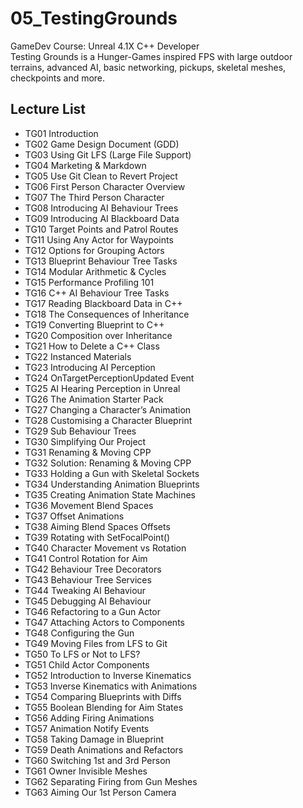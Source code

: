 # 05_TestingGrounds
GameDev Course: Unreal 4.1X C++ Developer\
Testing Grounds is a Hunger-Games inspired FPS with large outdoor terrains, advanced AI, basic networking, pickups, skeletal meshes, checkpoints and more.

## Lecture List
* TG01 Introduction
* TG02 Game Design Document (GDD)
* TG03 Using Git LFS (Large File Support)
* TG04 Marketing & Markdown
* TG05 Use Git Clean to Revert Project
* TG06 First Person Character Overview
* TG07 The Third Person Character
* TG08 Introducing AI Behaviour Trees
* TG09 Introducing AI Blackboard Data
* TG10 Target Points and Patrol Routes
* TG11 Using Any Actor for Waypoints
* TG12 Options for Grouping Actors
* TG13 Blueprint Behaviour Tree Tasks
* TG14 Modular Arithmetic & Cycles
* TG15 Performance Profiling 101
* TG16 C++ AI Behaviour Tree Tasks
* TG17 Reading Blackboard Data in C++
* TG18 The Consequences of Inheritance
* TG19 Converting Blueprint to C++
* TG20 Composition over Inheritance
* TG21 How to Delete a C++ Class
* TG22 Instanced Materials
* TG23 Introducing AI Perception
* TG24 OnTargetPerceptionUpdated Event
* TG25 AI Hearing Perception in Unreal
* TG26 The Animation Starter Pack
* TG27 Changing a Character’s Animation
* TG28 Customising a Character Blueprint
* TG29 Sub Behaviour Trees
* TG30 Simplifying Our Project
* TG31 Renaming & Moving CPP
* TG32 Solution: Renaming & Moving CPP
* TG33 Holding a Gun with Skeletal Sockets
* TG34 Understanding Animation Blueprints
* TG35 Creating Animation State Machines
* TG36 Movement Blend Spaces
* TG37 Offset Animations
* TG38 Aiming Blend Spaces Offsets
* TG39 Rotating with SetFocalPoint()
* TG40 Character Movement vs Rotation
* TG41 Control Rotation for Aim
* TG42 Behaviour Tree Decorators
* TG43 Behaviour Tree Services
* TG44 Tweaking AI Behaviour
* TG45 Debugging AI Behaviour
* TG46 Refactoring to a Gun Actor
* TG47 Attaching Actors to Components
* TG48 Configuring the Gun
* TG49 Moving Files from LFS to Git
* TG50 To LFS or Not to LFS?
* TG51 Child Actor Components
* TG52 Introduction to Inverse Kinematics
* TG53 Inverse Kinematics with Animations
* TG54 Comparing Blueprints with Diffs
* TG55 Boolean Blending for Aim States
* TG56 Adding Firing Animations
* TG57 Animation Notify Events
* TG58 Taking Damage in Blueprint
* TG59 Death Animations and Refactors
* TG60 Switching 1st and 3rd Person
* TG61 Owner Invisible Meshes
* TG62 Separating Firing from Gun Meshes
* TG63 Aiming Our 1st Person Camera
